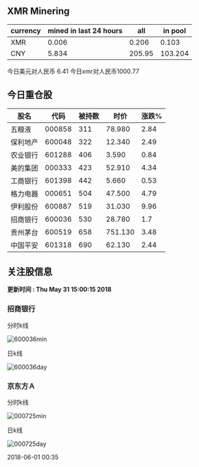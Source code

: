 ## XMR Minering

|currency|mined in last 24 hours|all|in pool|
|---|---|---|---|
|XMR|0.006|0.206|0.103|
|CNY|5.834|205.95|103.204|

今日美元对人民币 6.41	今日xmr对人民币1000.77


## 今日重仓股 

|股名|代码|被持数|时价|涨跌%|
|---|---|---|---|---|
|五粮液|000858|311|78.980|2.84|
|保利地产|600048|322|12.340|2.49|
|农业银行|601288|406|3.590|0.84|
|美的集团|000333|423|52.910|4.34|
|工商银行|601398|442|5.660|0.53|
|格力电器|000651|504|47.500|4.79|
|伊利股份|600887|519|31.030|9.96|
|招商银行|600036|530|28.780|1.7|
|贵州茅台|600519|658|751.130|3.48|
|中国平安|601318|690|62.130|2.44|

## 关注股信息
**更新时间 : Thu May 31 15:00:15 2018**
### 招商银行 
分时k线

![600036min](http://image.sinajs.cn/newchart/min/n/sh600036.gif)

日k线

![600036day](http://image.sinajs.cn/newchart/daily/n/sh600036.gif)

### 京东方Ａ 
分时k线

![000725min](http://image.sinajs.cn/newchart/min/n/sz000725.gif)

日k线

![000725day](http://image.sinajs.cn/newchart/daily/n/sz000725.gif)

2018-06-01 00:35
